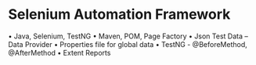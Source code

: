 # Selenium Automation Framework
•	Java, Selenium, TestNG
•	Maven, POM, Page Factory
•	Json Test Data – Data Provider
•	Properties file for global data 
•	TestNG - @BeforeMethod, @AfterMethod
•	Extent Reports
